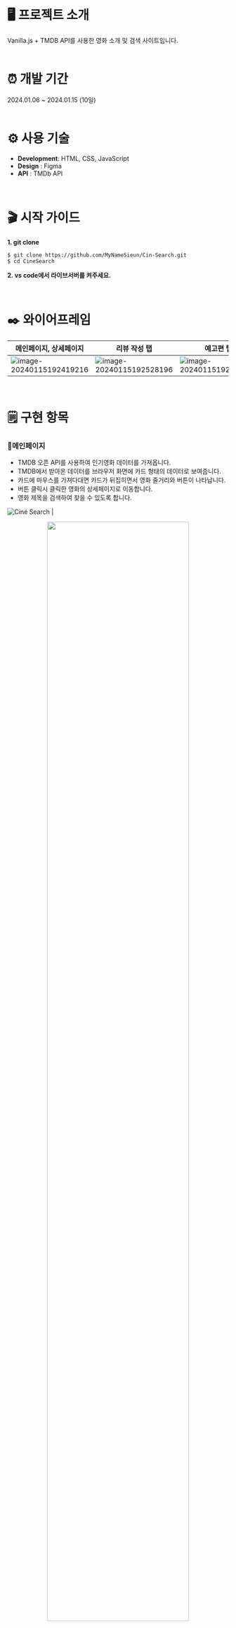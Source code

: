 # 🖥️ 프로젝트 소개

Vanilla.js + TMDB API를 사용한 영화 소개 및 검색 사이트입니다.
<br><br>
# ⏰ 개발 기간

2024.01.06 ~ 2024.01.15 (10일)
<br><br>
# ⚙️ 사용 기술

+ **Development**: HTML, CSS, JavaScript
+ **Design** : Figma
+ **API** : TMDb API


<br>

# 🎬 시작 가이드

**1. git clone**

   ```shell
   $ git clone https://github.com/MyNameSieun/Cin-Search.git
   $ cd CineSearch
   ```

**2. vs code에서 라이브서버를 켜주세요.**

<br>

# ✒️ 와이어프레임
|  메인페이지, 상세페이지  |  리뷰 작성 탭   |   예고편 탭  |
| ---- | ---- | ---- |
|   ![image-20240115192419216](https://github.com/MyNameSieun/Cin-Search/assets/103973797/347a6f33-344b-45cd-9fb7-a37a269f2793)   |  ![image-20240115192528196](https://github.com/MyNameSieun/Cin-Search/assets/103973797/db0cdd85-0be6-4271-a8e2-34fda399824e)| ![image-20240115192506840](https://github.com/MyNameSieun/Cin-Search/assets/103973797/30d9e4ab-2e63-4c4a-aff2-93fd0ac729d2)  |


<br>

# 🗒️ 구현 항목

### 🔽메인페이지

- TMDB 오픈 API를 사용하여 인기영화 데이터를 가져옵니다.
- TMDB에서 받아온 데이터를 브라우저 화면에 카드 형태의 데이터로 보여줍니다.
- 카드에 마우스를 가져다대면 카드가 뒤집히면서 영화 줄거리와 버튼이 나타납니다.
- 버튼 클릭시 클릭한 영화의 상세페이지로 이동합니다.
- 영화 제목을 검색하여 찾을 수 있도록 합니다.

![Ciné Search](<assets/video/Ciné Search.gif>)
|  <p align="center"><img src="https://github.com/MyNameSieun/Cin-Search/assets/103973797/0c3924be-e144-4678-ad37-dd131080353c" style="width:80%" /></p>    |
| ---- |

<br>

### 🔽상세페이지 - 상세정보

+ **상세정보 포스터**
  +   포스터 이미지와 영화 평점, 개봉일, 러닝타임, 장르 등을 확인할 수 있습니다.
+ **탭 메뉴**
  + 영화 상세 정보, 리뷰, 그리고 예고편을 표시하는 세 가지 탭으로 구성되어있습니다. 각 탭을 클릭하면 해당 섹션의 내용이 화면에 나타납니다.
+ **상세정보**
  + 영화의 제목, 태그라인, 개요, 제작사를 화면에 표시합니다.

|  <p align="center"><img src="https://github.com/MyNameSieun/Cin-Search/assets/103973797/aab5dc05-1884-4dbc-a164-56284e1d685e" style="width:60%"/></p>    |
| ---- |
<br>

### 🔽상세페이지 - 영화 리뷰 작성

+ 리뷰 작성
  + 닉네임과 비밀번호를 입력하고 리뷰 작성 후 등록하여 리뷰를 저장할 수 있습니다. 
  + 리뷰 작성 시 로컬 스토리지에 저장됩니다.
  + 작성된 리뷰는 해당 영화의 리뷰 목록에 동적으로 추가되어 화면에 표시됩니다.

 |  <p align="center"><img src="https://github.com/MyNameSieun/Cin-Search/assets/103973797/9722ff98-e417-4acc-a46c-00f9e0de409c" style="width:80%"/></p>    |
| ---- |


+ 리뷰 삭제
  + 작성된 리뷰는 삭제할 수 있습니다.
  + 삭제를 시도할 때 비밀번호 확인 모달이 나타나며, 비밀번호를 확인한 후 삭제를 진행합니다.
 
|  <p align="center"><img src="https://github.com/MyNameSieun/Cin-Search/assets/103973797/dcf38771-2a01-4b60-8be1-2077821d27ce" style="width:80%"/></p>  |  <p align="center"><img src="https://github.com/MyNameSieun/Cin-Search/assets/103973797/dd672c69-fe10-430a-9778-b55b66f67558" style="width:80%"/></p>  |
| ---- | ---- | 

<br>

### 🔽상세페이지 - 예고편

+ 예고편
  + TMDb API를 통해 영화 예고편 데이터를 가져와 유튜브에 업로드되어 있는 예고편을 시청할 수 있습니다.

 |  <p align="center"><img src="https://github.com/MyNameSieun/Cin-Search/assets/103973797/ff824efc-1d31-4a1c-85fa-9255af1c9745" style="width:80%"/></p>    |
| ---- |

<br><br><br>
---
